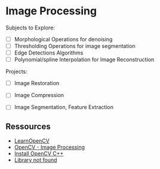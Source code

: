 # Image Processing

Subjects to Explore:
- [ ] Morphological Operations for denoising
- [ ] Thresholding Operations for image segmentation
- [ ] Edge Detections Algorithms
- [ ] Polynomial/spline Interpolation for Image Reconstruction

Projects:
- [ ] Image Restoration
- [ ] Image Compression
- [ ] Image Segmentation, Feature Extraction



## Ressources

- [LearnOpenCV](https://learnopencv.com/getting-started-with-opencv/)
- [OpenCV - Image Processing](https://docs.opencv.org/4.x/d7/da8/tutorial_table_of_content_imgproc.html)
- [Install OpenCV C++](https://www.geeksforgeeks.org/how-to-install-opencv-in-c-on-linux/)
- [Library not found](https://stackoverflow.com/questions/12335848/opencv-program-compile-error-libopencv-core-so-2-4-cannot-open-shared-object-f)

